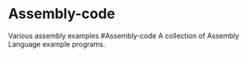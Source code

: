 # Assembly-code

Various assembly examples
#Assembly-code
A collection of Assembly Language example programs.